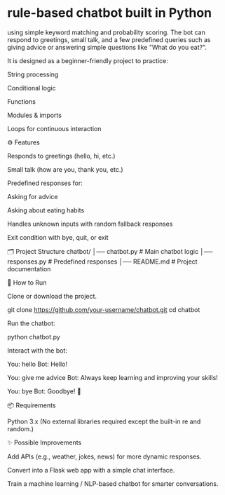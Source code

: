  # rule-based chatbot built in Python 
 using simple keyword matching and probability scoring.
The bot can respond to greetings, small talk, and a few predefined queries such as giving advice or answering simple questions like "What do you eat?".

It is designed as a beginner-friendly project to practice:

String processing

Conditional logic

Functions

Modules & imports

Loops for continuous interaction

⚙️ Features

Responds to greetings (hello, hi, etc.)

Small talk (how are you, thank you, etc.)

Predefined responses for:

Asking for advice

Asking about eating habits

Handles unknown inputs with random fallback responses

Exit condition with bye, quit, or exit

🗂️ Project Structure
chatbot/
│── chatbot.py       # Main chatbot logic
│── responses.py     # Predefined responses
│── README.md        # Project documentation

🚀 How to Run

Clone or download the project.

git clone https://github.com/your-username/chatbot.git
cd chatbot


Run the chatbot:

python chatbot.py


Interact with the bot:

You: hello
Bot: Hello!

You: give me advice
Bot: Always keep learning and improving your skills!

You: bye
Bot: Goodbye! 👋

📦 Requirements

Python 3.x
(No external libraries required except the built-in re and random.)

✨ Possible Improvements

Add APIs (e.g., weather, jokes, news) for more dynamic responses.

Convert into a Flask web app with a simple chat interface.

Train a machine learning / NLP-based chatbot for smarter conversations.
